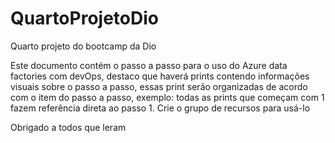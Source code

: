 # QuartoProjetoDio

Quarto projeto do bootcamp da Dio

Este documento contém o passo a passo para o uso do Azure data factories com devOps, destaco que haverá prints contendo informações visuais sobre o passo a passo, essas print serão organizadas de acordo com o item do passo a passo, exemplo: todas as prints que começam com 1 fazem referência direta ao passo 1. Crie o grupo de recursos para usá-lo

Obrigado a todos que leram
